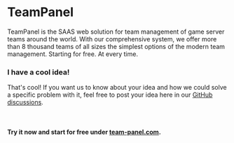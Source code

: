 # TeamPanel

TeamPanel is the SAAS web solution for team management of game server teams around the world. With our comprehensive system, we offer more than 8 thousand teams of all sizes the simplest options of the modern team management. Starting for free. At every time.

### I have a cool idea!
That's cool! If you want us to know about your idea and how we could solve a specific problem with it, feel free to post your idea here in our [GitHub discussions](https://github.com/orgs/TeamPanel/discussions).

<br />

#### Try it now and start for free under [team-panel.com](https://team-panel.com/).
